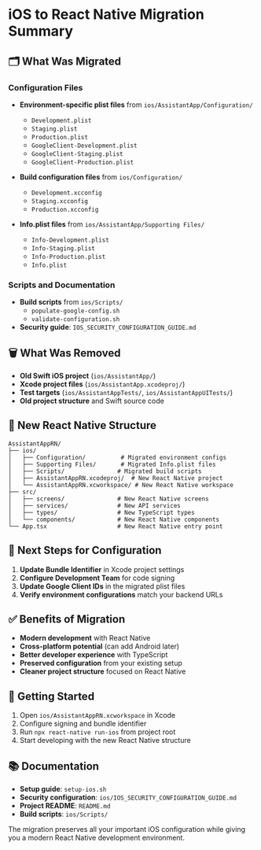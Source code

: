 # iOS to React Native Migration Summary

## 🗂️ What Was Migrated

### Configuration Files
- **Environment-specific plist files** from `ios/AssistantApp/Configuration/`
  - `Development.plist`
  - `Staging.plist` 
  - `Production.plist`
  - `GoogleClient-Development.plist`
  - `GoogleClient-Staging.plist`
  - `GoogleClient-Production.plist`

- **Build configuration files** from `ios/Configuration/`
  - `Development.xcconfig`
  - `Staging.xcconfig`
  - `Production.xcconfig`

- **Info.plist files** from `ios/AssistantApp/Supporting Files/`
  - `Info-Development.plist`
  - `Info-Staging.plist`
  - `Info-Production.plist`
  - `Info.plist`

### Scripts and Documentation
- **Build scripts** from `ios/Scripts/`
  - `populate-google-config.sh`
  - `validate-configuration.sh`
- **Security guide**: `IOS_SECURITY_CONFIGURATION_GUIDE.md`

## 🗑️ What Was Removed

- **Old Swift iOS project** (`ios/AssistantApp/`)
- **Xcode project files** (`ios/AssistantApp.xcodeproj/`)
- **Test targets** (`ios/AssistantAppTests/`, `ios/AssistantAppUITests/`)
- **Old project structure** and Swift source code

## 📱 New React Native Structure

```
AssistantAppRN/
├── ios/
│   ├── Configuration/          # Migrated environment configs
│   ├── Supporting Files/       # Migrated Info.plist files
│   ├── Scripts/               # Migrated build scripts
│   ├── AssistantAppRN.xcodeproj/  # New React Native project
│   └── AssistantAppRN.xcworkspace/ # New React Native workspace
├── src/
│   ├── screens/               # New React Native screens
│   ├── services/              # New API services
│   ├── types/                 # New TypeScript types
│   └── components/            # New React Native components
└── App.tsx                    # New React Native entry point
```

## 🔧 Next Steps for Configuration

1. **Update Bundle Identifier** in Xcode project settings
2. **Configure Development Team** for code signing
3. **Update Google Client IDs** in the migrated plist files
4. **Verify environment configurations** match your backend URLs

## ✅ Benefits of Migration

- **Modern development** with React Native
- **Cross-platform potential** (can add Android later)
- **Better developer experience** with TypeScript
- **Preserved configuration** from your existing setup
- **Cleaner project structure** focused on React Native

## 🚀 Getting Started

1. Open `ios/AssistantAppRN.xcworkspace` in Xcode
2. Configure signing and bundle identifier
3. Run `npx react-native run-ios` from project root
4. Start developing with the new React Native structure

## 📚 Documentation

- **Setup guide**: `setup-ios.sh`
- **Security configuration**: `ios/IOS_SECURITY_CONFIGURATION_GUIDE.md`
- **Project README**: `README.md`
- **Build scripts**: `ios/Scripts/`

The migration preserves all your important iOS configuration while giving you a modern React Native development environment.

